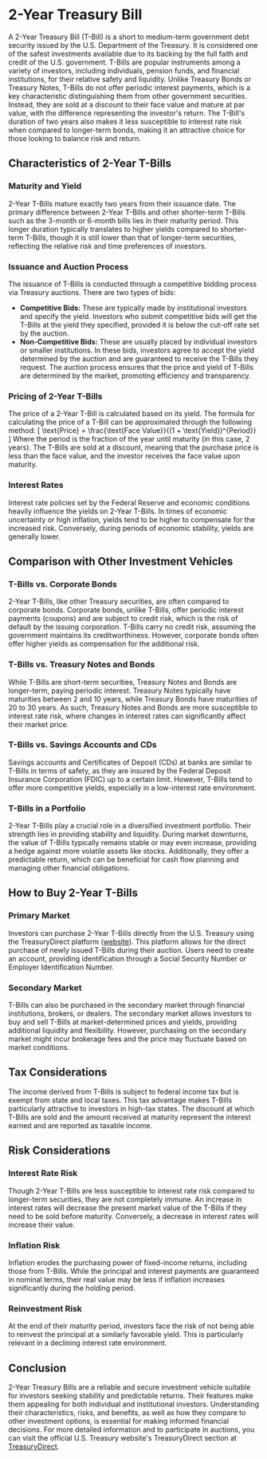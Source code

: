 # 2-Year Treasury Bill
A 2-Year Treasury Bill (T-Bill) is a short to medium-term government debt security issued by the U.S. Department of the Treasury. It is considered one of the safest investments available due to its backing by the full faith and credit of the U.S. government. T-Bills are popular instruments among a variety of investors, including individuals, pension funds, and financial institutions, for their relative safety and liquidity. 
Unlike Treasury Bonds or Treasury Notes, T-Bills do not offer periodic interest payments, which is a key characteristic distinguishing them from other government securities. Instead, they are sold at a discount to their face value and mature at par value, with the difference representing the investor's return. The T-Bill's duration of two years also makes it less susceptible to interest rate risk when compared to longer-term bonds, making it an attractive choice for those looking to balance risk and return.
## Characteristics of 2-Year T-Bills
### Maturity and Yield
2-Year T-Bills mature exactly two years from their issuance date. The primary difference between 2-Year T-Bills and other shorter-term T-Bills such as the 3-month or 6-month bills lies in their maturity period. This longer duration typically translates to higher yields compared to shorter-term T-Bills, though it is still lower than that of longer-term securities, reflecting the relative risk and time preferences of investors.
### Issuance and Auction Process
The issuance of T-Bills is conducted through a competitive bidding process via Treasury auctions. There are two types of bids:
- **Competitive Bids:** These are typically made by institutional investors and specify the yield. Investors who submit competitive bids will get the T-Bills at the yield they specified, provided it is below the cut-off rate set by the auction.
- **Non-Competitive Bids:** These are usually placed by individual investors or smaller institutions. In these bids, investors agree to accept the yield determined by the auction and are guaranteed to receive the T-Bills they request.
The auction process ensures that the price and yield of T-Bills are determined by the market, promoting efficiency and transparency.
### Pricing of 2-Year T-Bills
The price of a 2-Year T-Bill is calculated based on its yield. The formula for calculating the price of a T-Bill can be approximated through the following method:
\[ \text{Price} = \frac{\text{Face Value}}{(1 + \text{Yield})^{Period}} \]
Where the period is the fraction of the year until maturity (in this case, 2 years). The T-Bills are sold at a discount, meaning that the purchase price is less than the face value, and the investor receives the face value upon maturity.
### Interest Rates
Interest rate policies set by the Federal Reserve and economic conditions heavily influence the yields on 2-Year T-Bills. In times of economic uncertainty or high inflation, yields tend to be higher to compensate for the increased risk. Conversely, during periods of economic stability, yields are generally lower.
## Comparison with Other Investment Vehicles
### T-Bills vs. Corporate Bonds
2-Year T-Bills, like other Treasury securities, are often compared to corporate bonds. Corporate bonds, unlike T-Bills, offer periodic interest payments (coupons) and are subject to credit risk, which is the risk of default by the issuing corporation. T-Bills carry no credit risk, assuming the government maintains its creditworthiness. However, corporate bonds often offer higher yields as compensation for the additional risk.
### T-Bills vs. Treasury Notes and Bonds
While T-Bills are short-term securities, Treasury Notes and Bonds are longer-term, paying periodic interest. Treasury Notes typically have maturities between 2 and 10 years, while Treasury Bonds have maturities of 20 to 30 years. As such, Treasury Notes and Bonds are more susceptible to interest rate risk, where changes in interest rates can significantly affect their market price.
### T-Bills vs. Savings Accounts and CDs
Savings accounts and Certificates of Deposit (CDs) at banks are similar to T-Bills in terms of safety, as they are insured by the Federal Deposit Insurance Corporation (FDIC) up to a certain limit. However, T-Bills tend to offer more competitive yields, especially in a low-interest rate environment.
### T-Bills in a Portfolio
2-Year T-Bills play a crucial role in a diversified investment portfolio. Their strength lies in providing stability and liquidity. During market downturns, the value of T-Bills typically remains stable or may even increase, providing a hedge against more volatile assets like stocks. Additionally, they offer a predictable return, which can be beneficial for cash flow planning and managing other financial obligations.
## How to Buy 2-Year T-Bills
### Primary Market
Investors can purchase 2-Year T-Bills directly from the U.S. Treasury using the TreasuryDirect platform ([website](https://www.treasurydirect.gov)). This platform allows for the direct purchase of newly issued T-Bills during their auction. Users need to create an account, providing identification through a Social Security Number or Employer Identification Number.
### Secondary Market
T-Bills can also be purchased in the secondary market through financial institutions, brokers, or dealers. The secondary market allows investors to buy and sell T-Bills at market-determined prices and yields, providing additional liquidity and flexibility. However, purchasing on the secondary market might incur brokerage fees and the price may fluctuate based on market conditions.
## Tax Considerations
The income derived from T-Bills is subject to federal income tax but is exempt from state and local taxes. This tax advantage makes T-Bills particularly attractive to investors in high-tax states. The discount at which T-Bills are sold and the amount received at maturity represent the interest earned and are reported as taxable income.
## Risk Considerations
### Interest Rate Risk
Though 2-Year T-Bills are less susceptible to interest rate risk compared to longer-term securities, they are not completely immune. An increase in interest rates will decrease the present market value of the T-Bills if they need to be sold before maturity. Conversely, a decrease in interest rates will increase their value.
### Inflation Risk
Inflation erodes the purchasing power of fixed-income returns, including those from T-Bills. While the principal and interest payments are guaranteed in nominal terms, their real value may be less if inflation increases significantly during the holding period.
### Reinvestment Risk
At the end of their maturity period, investors face the risk of not being able to reinvest the principal at a similarly favorable yield. This is particularly relevant in a declining interest rate environment.
## Conclusion
2-Year Treasury Bills are a reliable and secure investment vehicle suitable for investors seeking stability and predictable returns. Their features make them appealing for both individual and institutional investors. Understanding their characteristics, risks, and benefits, as well as how they compare to other investment options, is essential for making informed financial decisions. For more detailed information and to participate in auctions, you can visit the official U.S. Treasury website's TreasuryDirect section at [TreasuryDirect](https://www.treasurydirect.gov).